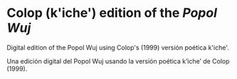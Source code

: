 # Colop (k'iche') edition of the _Popol Wuj_

Digital edition of the Popol Wuj using Colop's (1999) versión poética k'iche'.

Una edición digital del Popol Wuj usando la versión poética k’iche’ de Colop (1999).